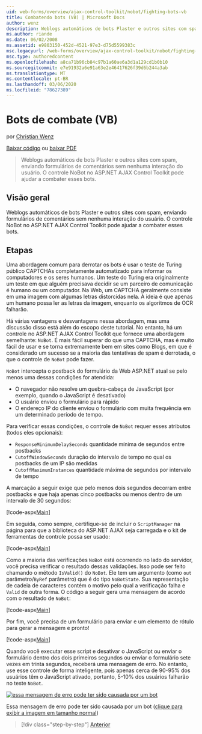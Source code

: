 ```yaml
---
uid: web-forms/overview/ajax-control-toolkit/nobot/fighting-bots-vb
title: Combatendo bots (VB) | Microsoft Docs
author: wenz
description: Weblogs automáticos de bots Plaster e outros sites com spam, enviando formulários de comentários sem nenhuma interação do usuário. O controle NoBot no ASP.NET AJAX con...
ms.author: riande
ms.date: 06/02/2008
ms.assetid: e9803150-452d-4521-97e3-d75d5599383c
msc.legacyurl: /web-forms/overview/ajax-control-toolkit/nobot/fighting-bots-vb
msc.type: authoredcontent
ms.openlocfilehash: a8ca71b96cb84c97b1a60ae6a3d1a129cd1b0b10
ms.sourcegitcommit: e7e91932a6e91a63e2e46417626f39d6b244a3ab
ms.translationtype: MT
ms.contentlocale: pt-BR
ms.lasthandoff: 03/06/2020
ms.locfileid: "78627389"
---
```

# <a name="fighting-bots-vb"></a>Bots de combate (VB)

por [Christian Wenz](https://github.com/wenz)

[Baixar código](https://download.microsoft.com/download/9/3/f/93f8daea-bebd-4821-833b-95205389c7d0/NoBot0.vb.zip) ou [baixar PDF](https://download.microsoft.com/download/b/6/a/b6ae89ee-df69-4c87-9bfb-ad1eb2b23373/nobot0VB.pdf)

> Weblogs automáticos de bots Plaster e outros sites com spam, enviando formulários de comentários sem nenhuma interação do usuário. O controle NoBot no ASP.NET AJAX Control Toolkit pode ajudar a combater esses bots.

## <a name="overview"></a>Visão geral

Weblogs automáticos de bots Plaster e outros sites com spam, enviando formulários de comentários sem nenhuma interação do usuário. O controle NoBot no ASP.NET AJAX Control Toolkit pode ajudar a combater esses bots.

## <a name="steps"></a>Etapas

Uma abordagem comum para derrotar os bots é usar o teste de Turing público CAPTCHAs completamente automatizado para informar os computadores e os seres humanos. Um teste do Turing era originalmente um teste em que alguém precisava decidir se um parceiro de comunicação é humano ou um computador. Na Web, um CAPTCHA geralmente consiste em uma imagem com algumas letras distorcidas nela. A ideia é que apenas um humano possa ler as letras da imagem, enquanto os algoritmos de OCR falharão.

Há várias vantagens e desvantagens nessa abordagem, mas uma discussão disso está além do escopo deste tutorial. No entanto, há um controle no ASP.NET AJAX Control Toolkit que fornece uma abordagem semelhante: `NoBot`. É mais fácil superar do que uma CAPTCHA, mas é muito fácil de usar e se torna extremamente bem em sites como Blogs, em que é considerado um sucesso se a maioria das tentativas de spam é derrotada, o que o controle de `NoBot` pode fazer.

`NoBot` intercepta o postback do formulário da Web ASP.NET atual se pelo menos uma dessas condições for atendida:

- O navegador não resolve um quebra-cabeça de JavaScript (por exemplo, quando o JavaScript é desativado)
- O usuário enviou o formulário para rápido
- O endereço IP do cliente enviou o formulário com muita frequência em um determinado período de tempo.

Para verificar essas condições, o controle de `NoBot` requer esses atributos (todos eles opcionais):

- `ResponseMinimumDelaySeconds` quantidade mínima de segundos entre postbacks
- `CutoffWindowSeconds` duração do intervalo de tempo no qual os postbacks de um IP são medidas
- `CutoffMaximumInstances` quantidade máxima de segundos por intervalo de tempo

A marcação a seguir exige que pelo menos dois segundos decorram entre postbacks e que haja apenas cinco postbacks ou menos dentro de um intervalo de 30 segundos:

[!code-aspx[Main](fighting-bots-vb/samples/sample1.aspx)]

Em seguida, como sempre, certifique-se de incluir o `ScriptManager` na página para que a biblioteca do ASP.NET AJAX seja carregada e o kit de ferramentas de controle possa ser usado:

[!code-aspx[Main](fighting-bots-vb/samples/sample2.aspx)]

Como a maioria das verificações `NoBot` está ocorrendo no lado do servidor, você precisa verificar o resultado dessas validações. Isso pode ser feito chamando o método `IsValid()` do `NoBot`. Ele tem um argumento (como `out` parâmetro/`ByRef` parâmetro) que é do tipo `NoBotState`. Sua representação de cadeia de caracteres contém o motivo pelo qual a verificação falha e `Valid` de outra forma. O código a seguir gera uma mensagem de acordo com o resultado de `NoBot`:

[!code-aspx[Main](fighting-bots-vb/samples/sample3.aspx)]

Por fim, você precisa de um formulário para enviar e um elemento de rótulo para gerar a mensagem e pronto!

[!code-aspx[Main](fighting-bots-vb/samples/sample4.aspx)]

Quando você executar esse script e desativar o JavaScript ou enviar o formulário dentro dos dois primeiros segundos ou enviar o formulário sete vezes em trinta segundos, receberá uma mensagem de erro. No entanto, use esse controle de forma inteligente, pois apenas cerca de 90-95% dos usuários têm o JavaScript ativado, portanto, 5-10% dos usuários falharão no teste `NoBot`.

[![essa mensagem de erro pode ter sido causada por um bot](fighting-bots-vb/_static/image2.png)](fighting-bots-vb/_static/image1.png)

Essa mensagem de erro pode ter sido causada por um bot ([clique para exibir a imagem em tamanho normal](fighting-bots-vb/_static/image3.png))

> [!div class="step-by-step"]
> [Anterior](fighting-bots-cs.md)
